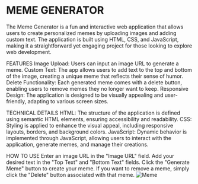# MEME GENERATOR
The Meme Generator is a fun and interactive web application that allows users to create personalized memes by uploading images and adding custom text. The application is built using HTML, CSS, and JavaScript, making it a straightforward yet engaging project for those looking to explore web development.

FEATURES
Image Upload: Users can input an image URL to generate a meme.
Custom Text: The app allows users to add text to the top and bottom of the image, creating a unique meme that reflects their sense of humor.
Delete Functionality: Each generated meme comes with a delete button, enabling users to remove memes they no longer want to keep.
Responsive Design: The application is designed to be visually appealing and user-friendly, adapting to various screen sizes.

TECHNICAL DETAILS
HTML: The structure of the application is defined using semantic HTML elements, ensuring accessibility and readability.
CSS: Styling is applied to enhance the visual appeal, including responsive layouts, borders, and background colors.
JavaScript: Dynamic behavior is implemented through JavaScript, allowing users to interact with the application, generate memes, and manage their creations.

HOW TO USE
Enter an image URL in the "Image URL" field.
Add your desired text in the "Top Text" and "Bottom Text" fields.
Click the "Generate Meme" button to create your meme.
If you want to remove a meme, simply click the "Delete" button associated with that meme.
![Meme](https://github.com/user-attachments/assets/b904a5e5-2cf3-4f2d-b5cf-2287be663082)

